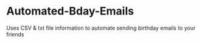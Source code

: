 # Automated-Bday-Emails
Uses CSV &amp; txt file information to automate sending birthday emails to your friends 
